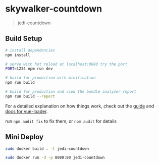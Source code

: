# skywalker-countdown

> jedi-countdown

## Build Setup

``` bash
# install dependencies
npm install

# serve with hot reload at localhost:8080 try the port
PORT=1234 npm run dev

# build for production with minification
npm run build

# build for production and view the bundle analyzer report
npm run build --report
```

For a detailed explanation on how things work, check out the [guide](http://vuejs-templates.github.io/webpack/) and [docs for vue-loader](http://vuejs.github.io/vue-loader).

run `npm audit fix` to fix them, or `npm audit` for details

## Mini Deploy

``` bash
sudo docker build . -t jedi-countdown

sudo docker run -d -p 8080:80 jedi-countdown
```
